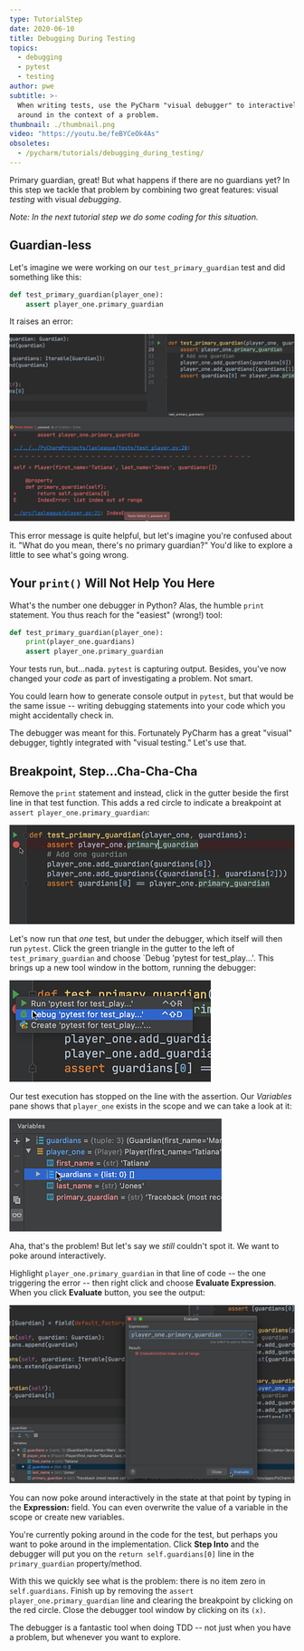 ```yaml
---
type: TutorialStep
date: 2020-06-10
title: Debugging During Testing
topics:
  - debugging
  - pytest
  - testing
author: pwe
subtitle: >-
  When writing tests, use the PyCharm "visual debugger" to interactively poke
  around in the context of a problem.
thumbnail: ./thumbnail.png
video: "https://youtu.be/feBYCeOk4As"
obsoletes:
  - /pycharm/tutorials/debugging_during_testing/
---
```


Primary guardian, great!
But what happens if there are no guardians yet?
In this step we tackle that problem by combining two great features: visual _testing_ with visual _debugging_.

_Note: In the next tutorial step we do some coding for this situation._

## Guardian-less

Let's imagine we were working on our `test_primary_guardian` test and did something like this:

```python
def test_primary_guardian(player_one):
    assert player_one.primary_guardian
```

It raises an error:

![Assertion Error](assertion_error.png)

This error message is quite helpful, but let's imagine you're confused about it.
"What do you mean, there's no primary guardian?"
You'd like to explore a little to see what's going wrong.

## Your `print()` Will Not Help You Here

What's the number one debugger in Python?
Alas, the humble `print` statement.
You thus reach for the "easiest" (wrong!) tool:

```python
def test_primary_guardian(player_one):
    print(player_one.guardians)
    assert player_one.primary_guardian
```

Your tests run, but...nada.
`pytest` is capturing output.
Besides, you've now changed your _code_ as part of investigating a problem.
Not smart.

You could learn how to generate console output in `pytest`, but that would be the same issue -- writing debugging statements into your code which you might accidentally check in.

The debugger was meant for this.
Fortunately PyCharm has a great "visual" debugger, tightly integrated with "visual testing."
Let's use that.

## Breakpoint, Step...Cha-Cha-Cha

Remove the `print` statement and instead, click in the gutter beside the first line in that test function.
This adds a red circle to indicate a breakpoint at `assert player_one.primary_guardian`:

![Set Breakpoint](breakpoint.png)

Let's now run that _one_ test, but under the debugger, which itself will then run `pytest`.
Click the green triangle in the gutter to the left of `test_primary_guardian` and choose `Debug 'pytest for test_play...'.
This brings up a new tool window in the bottom, running the debugger:

![Run Under Debugger](run_under_debugger.png)

Our test execution has stopped on the line with the assertion.
Our _Variables_ pane shows that `player_one` exists in the scope and we can take a look at it:

![Expanded Variable in Debugger](no_guardians.png)

Aha, that's the problem!
But let's say we _still_ couldn't spot it. We want to poke around interactively.

Highlight `player_one.primary_guardian` in that line of code -- the one triggering the error -- then right click and choose **Evaluate Expression**.
When you click **Evaluate** button, you see the output:

![Evaluate Expression](evaluate_expression.png)

You can now poke around interactively in the state at that point by typing in the **Expression:** field.
You can even overwrite the value of a variable in the scope or create new variables.

You're currently poking around in the code for the test, but perhaps you want to poke around in the implementation.
Click **Step Into** and the debugger will put you on the `return self.guardians[0]` line in the `primary_guardian` property/method.

With this we quickly see what is the problem: there is no item zero in `self.guardians`.
Finish up by removing the `assert player_one.primary_guardian` line and clearing the breakpoint by clicking on the red circle.
Close the debugger tool window by clicking on its `(x)`.

The debugger is a fantastic tool when doing TDD -- not just when you have a problem, but whenever you want to explore.
